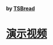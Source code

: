 **by [TSBread](https://space.bilibili.com/450655172 "转到TSBread的B站")**

# [演示视频](https://www.bilibili.com/video/BV1GT411P72M)
